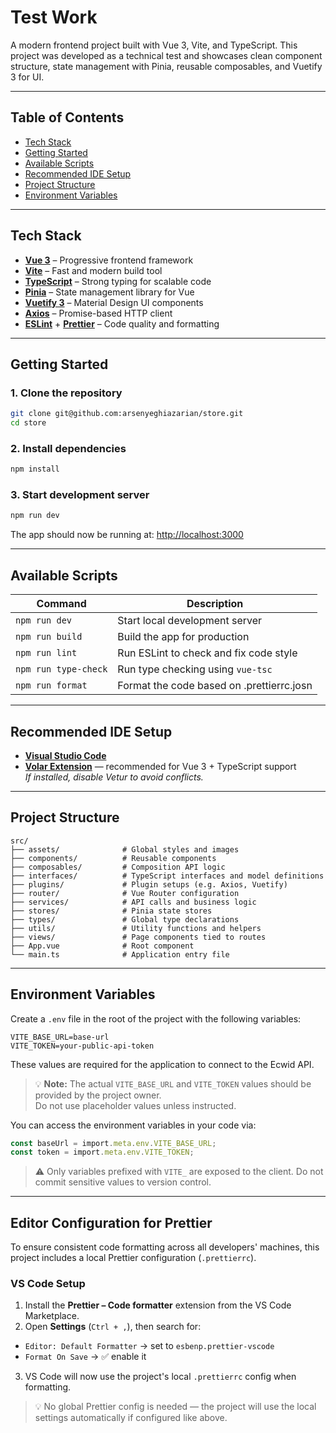 # Test Work

A modern frontend project built with Vue 3, Vite, and TypeScript. This project was developed as a technical test and showcases clean component structure, state management with Pinia, reusable composables, and Vuetify 3 for UI.

---

## Table of Contents

- [Tech Stack](#tech-stack)
- [Getting Started](#getting-started)
- [Available Scripts](#available-scripts)
- [Recommended IDE Setup](#recommended-ide-setup)
- [Project Structure](#project-structure)
- [Environment Variables](#environment-variables)

---

## Tech Stack

- **[Vue 3](https://vuejs.org/)** – Progressive frontend framework
- **[Vite](https://vitejs.dev/)** – Fast and modern build tool
- **[TypeScript](https://www.typescriptlang.org/)** – Strong typing for scalable code
- **[Pinia](https://pinia.vuejs.org/)** – State management library for Vue
- **[Vuetify 3](https://vuetifyjs.com/)** – Material Design UI components
- **[Axios](https://axios-http.com/)** – Promise-based HTTP client
- **[ESLint](https://eslint.org/)** + **[Prettier](https://prettier.io/)** – Code quality and formatting

---

## Getting Started

### 1. Clone the repository

```bash
git clone git@github.com:arsenyeghiazarian/store.git
cd store
```

### 2. Install dependencies

```bash
npm install
```

### 3. Start development server

```bash
npm run dev
```

The app should now be running at: [http://localhost:3000](http://localhost:3000)

---

## Available Scripts

| Command              | Description                               |
|----------------------|-------------------------------------------|
| `npm run dev`        | Start local development server            |
| `npm run build`      | Build the app for production              |
| `npm run lint`       | Run ESLint to check and fix code style    |
| `npm run type-check` | Run type checking using `vue-tsc`         |
| `npm run format`     | Format the code based on .prettierrc.josn |

---

## Recommended IDE Setup

- [**Visual Studio Code**](https://code.visualstudio.com/)
- [**Volar Extension**](https://marketplace.visualstudio.com/items?itemName=Vue.volar) — recommended for Vue 3 + TypeScript support  
  _If installed, disable Vetur to avoid conflicts._

---

## Project Structure

```
src/
├── assets/              # Global styles and images
├── components/          # Reusable components
├── composables/         # Composition API logic
├── interfaces/          # TypeScript interfaces and model definitions
├── plugins/             # Plugin setups (e.g. Axios, Vuetify)
├── router/              # Vue Router configuration
├── services/            # API calls and business logic
├── stores/              # Pinia state stores
├── types/               # Global type declarations
├── utils/               # Utility functions and helpers
├── views/               # Page components tied to routes
├── App.vue              # Root component
└── main.ts              # Application entry file
```

---

## Environment Variables

Create a `.env` file in the root of the project with the following variables:

```env
VITE_BASE_URL=base-url
VITE_TOKEN=your-public-api-token
```
These values are required for the application to connect to the Ecwid API.
> 💡 **Note:** The actual `VITE_BASE_URL` and `VITE_TOKEN` values should be provided by the project owner.  
> Do not use placeholder values unless instructed.

You can access the environment variables in your code via:

```ts
const baseUrl = import.meta.env.VITE_BASE_URL;
const token = import.meta.env.VITE_TOKEN;
```

> ⚠️ Only variables prefixed with `VITE_` are exposed to the client. Do not commit sensitive values to version control.

---

## Editor Configuration for Prettier

To ensure consistent code formatting across all developers' machines, this project includes a local Prettier configuration (`.prettierrc`).

### VS Code Setup

1. Install the **Prettier – Code formatter** extension from the VS Code Marketplace.
2. Open **Settings** (`Ctrl + ,`), then search for:
- `Editor: Default Formatter` → set to `esbenp.prettier-vscode`
- `Format On Save` → ✅ enable it
3. VS Code will now use the project's local `.prettierrc` config when formatting.

> 💡 No global Prettier config is needed — the project will use the local settings automatically if configured like above.
